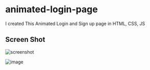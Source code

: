 # animated-login-page
I created This Animated Login and Sign up page in HTML, CSS, JS

## Screen Shot

![screenshot](https://github.com/saifullah72437/animated-login-page/assets/73275780/5ccac2df-4cfa-4462-82d4-bb00d61a9f20)

![image](https://github.com/saifullah72437/animated-login-page/assets/73275780/8cfab69a-a245-4511-b281-8f0bc3d43828)
